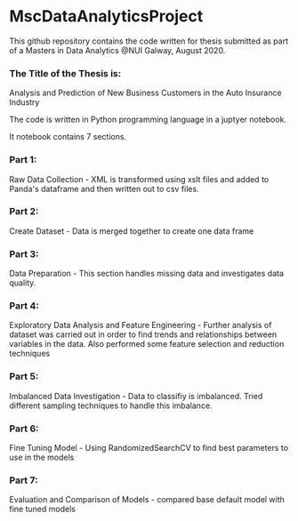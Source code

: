 # MscDataAnalyticsProject

This github repository contains the code written for thesis submitted as part of a Masters in Data Analytics @NUI Galway, August 2020.

### The Title of the Thesis is: 
Analysis and Prediction of New Business Customers in the Auto Insurance Industry

The code is written in Python programming language in a juptyer notebook.

It notebook contains 7 sections.

### Part 1: 
Raw Data Collection - XML is transformed using xslt files and added to Panda's dataframe and then written out to csv files.

### Part 2: 
Create Dataset - Data is merged together to create one data frame

### Part 3: 
Data Preparation - This section handles missing data and investigates data quality.

### Part 4: 
Exploratory Data Analysis and Feature Engineering - Further analysis of dataset was carried out in order to find trends and relationships between variables in the data. Also performed some feature selection and reduction techniques

### Part 5: 
Imbalanced Data Investigation - Data to classifiy is imbalanced. Tried different sampling techniques to handle this imbalance.

### Part 6: 
Fine Tuning Model - Using RandomizedSearchCV to find best parameters to use in the models

### Part 7: 
Evaluation and Comparison of Models - compared base default model with fine tuned models
